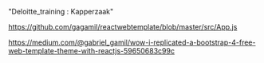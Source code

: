 "Deloitte_training : Kapperzaak" 

https://github.com/gagamil/reactwebtemplate/blob/master/src/App.js

https://medium.com/@gabriel_gamil/wow-i-replicated-a-bootstrap-4-free-web-template-theme-with-reactjs-59650683c99c
